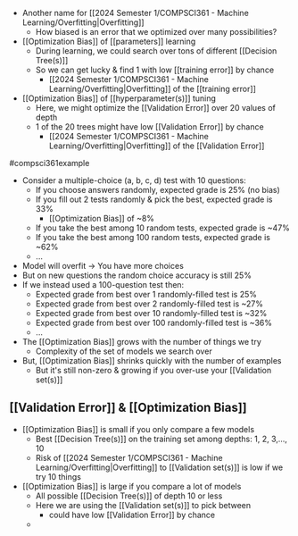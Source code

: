 - Another name for [[2024 Semester 1/COMPSCI361 - Machine Learning/Overfitting|Overfitting]]
	- How biased is an error that we optimized over many possibilities?
- [[Optimization Bias]] of [[parameters]] learning
	- During learning, we could search over tons of different [[Decision Tree(s)]]
	- So we can get lucky & find 1 with low [[training error]] by chance
		- [[2024 Semester 1/COMPSCI361 - Machine Learning/Overfitting|Overfitting]] of the [[training error]]
- [[Optimization Bias]] of [[hyperparameter(s)]] tuning
	- Here, we might optimize the [[Validation Error]] over 20 values of depth
	- 1 of the 20 trees might have low [[Validation Error]] by chance
		- [[2024 Semester 1/COMPSCI361 - Machine Learning/Overfitting|Overfitting]] of the [[Validation Error]]

#compsci361example 
- Consider a multiple-choice (a, b, c, d) test with 10 questions:
	- If you choose answers randomly, expected grade is 25% (no bias)
	- If you fill out 2 tests randomly & pick the best, expected grade is 33%
		- [[Optimization Bias]] of ~8%
	- If you take the best among 10 random tests, expected grade is ~47%
	- If you take the best among 100 random tests, expected grade is ~62%
	- ...
- Model will overfit $\rightarrow$ You have more choices
- But on new questions the random choice accuracy is still 25%
- If we instead used a 100-question test then:
	- Expected grade from best over 1 randomly-filled test is 25%
	- Expected grade from best over 2 randomly-filled test is ~27%
	- Expected grade from best over 10 randomly-filled test is ~32%
	- Expected grade from best over 100 randomly-filled test is ~36%
	- ...
- The [[Optimization Bias]] grows with the number of things we try
	- Complexity of the set of models we search over
- But, [[Optimization Bias]] shrinks quickly with the number of examples
	- But it's still non-zero & growing if you over-use your [[Validation set(s)]]

## [[Validation Error]] & [[Optimization Bias]]
- [[Optimization Bias]] is small if you only compare a few models
	- Best [[Decision Tree(s)]] on the training set among depths: 1, 2, 3,..., 10
	- Risk of [[2024 Semester 1/COMPSCI361 - Machine Learning/Overfitting|Overfitting]] to [[Validation set(s)]] is low if we try 10 things
- [[Optimization Bias]] is large if you compare a lot of models
	- All possible [[Decision Tree(s)]] of depth 10 or less
	- Here we are using the [[Validation set(s)]] to pick between 
		- could have low [[Validation Error]] by chance
	- 